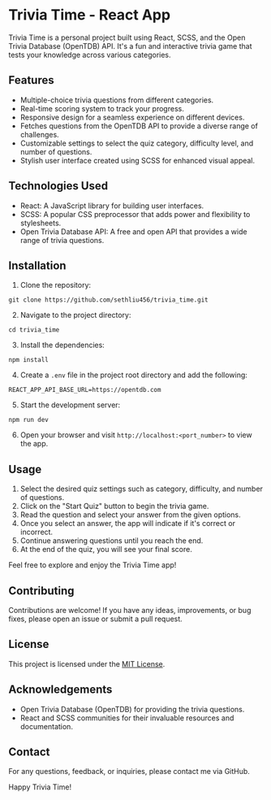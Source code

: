 # Trivia Time - React App

Trivia Time is a personal project built using React, SCSS, and the Open Trivia Database (OpenTDB) API. It's a fun and interactive trivia game that tests your knowledge across various categories.

## Features

- Multiple-choice trivia questions from different categories.
- Real-time scoring system to track your progress.
- Responsive design for a seamless experience on different devices.
- Fetches questions from the OpenTDB API to provide a diverse range of challenges.
- Customizable settings to select the quiz category, difficulty level, and number of questions.
- Stylish user interface created using SCSS for enhanced visual appeal.

## Technologies Used

- React: A JavaScript library for building user interfaces.
- SCSS: A popular CSS preprocessor that adds power and flexibility to stylesheets.
- Open Trivia Database API: A free and open API that provides a wide range of trivia questions.

## Installation

1. Clone the repository:

```
git clone https://github.com/sethliu456/trivia_time.git
```

2. Navigate to the project directory:

```
cd trivia_time
```

3. Install the dependencies:

```
npm install
```

4. Create a `.env` file in the project root directory and add the following:

```
REACT_APP_API_BASE_URL=https://opentdb.com
```

5. Start the development server:

```
npm run dev
```

6. Open your browser and visit `http://localhost:<port_number>` to view the app.

## Usage

1. Select the desired quiz settings such as category, difficulty, and number of questions.
2. Click on the "Start Quiz" button to begin the trivia game.
3. Read the question and select your answer from the given options.
4. Once you select an answer, the app will indicate if it's correct or incorrect.
5. Continue answering questions until you reach the end.
6. At the end of the quiz, you will see your final score.

Feel free to explore and enjoy the Trivia Time app!

## Contributing

Contributions are welcome! If you have any ideas, improvements, or bug fixes, please open an issue or submit a pull request.

## License

This project is licensed under the [MIT License](https://opensource.org/licenses/MIT).

## Acknowledgements

- Open Trivia Database (OpenTDB) for providing the trivia questions.
- React and SCSS communities for their invaluable resources and documentation.

## Contact

For any questions, feedback, or inquiries, please contact me via GitHub.

Happy Trivia Time!